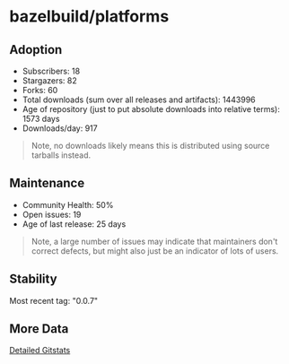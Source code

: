 # bazelbuild/platforms

## Adoption

- Subscribers: 18
- Stargazers: 82
- Forks: 60
- Total downloads (sum over all releases and artifacts): 1443996
- Age of repository (just to put absolute downloads into relative terms): 1573 days
- Downloads/day: 917

> Note, no downloads likely means this is distributed using source tarballs instead.

## Maintenance

- Community Health: 50%
- Open issues: 19
- Age of last release: 25 days

> Note, a large number of issues may indicate that maintainers don't correct defects, but might also
> just be an indicator of lots of users.

## Stability

Most recent tag: "0.0.7"

## More Data

[Detailed Gitstats](/bazel-catalog/gitstats/bazelbuild/platforms)


